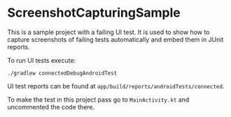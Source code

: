 # ScreenshotCapturingSample

This is a sample project with a failing UI test. It is used to show how to capture screenshots of failing tests automatically and embed them in JUnit reports.

To run UI tests execute:
```
./gradlew connectedDebugAndroidTest
```

UI test reports can be found at `app/build/reports/androidTests/connected`.

To make the test in this project pass go to `MainActivity.kt` and uncommented the code there.
